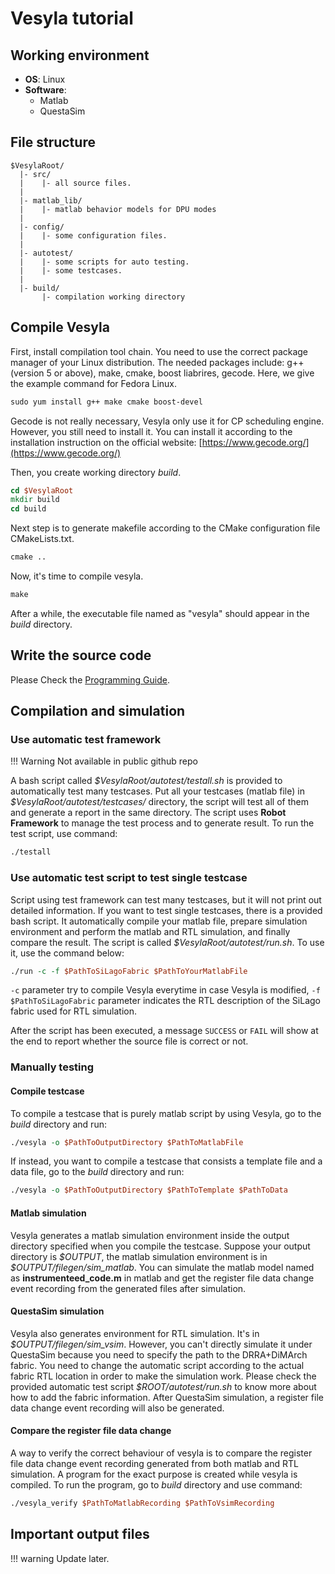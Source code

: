 # Vesyla tutorial

## Working environment

- **OS**: Linux
- **Software**:
    - Matlab
    - QuestaSim

## File structure

```
$VesylaRoot/
  |- src/
  |    |- all source files.
  |
  |- matlab_lib/
  |    |- matlab behavior models for DPU modes
  |
  |- config/
  |    |- some configuration files.
  |
  |- autotest/
  |    |- some scripts for auto testing.
  |    |- some testcases.
  |
  |- build/
       |- compilation working directory
```

## Compile Vesyla

First, install compilation tool chain. You need to use the correct package manager of your Linux distribution. The needed packages include: g++ (version 5 or above), make, cmake, boost liabrires, gecode. Here, we give the example command for Fedora Linux.

```tcl
sudo yum install g++ make cmake boost-devel
```

Gecode is not really necessary, Vesyla only use it for CP scheduling engine. However, you still need to install it. You can install it according to the installation instruction on the official website: [https://www.gecode.org/](https://www.gecode.org/)

Then, you create working directory *build*.

```tcl
cd $VesylaRoot
mkdir build
cd build
```

Next step is to generate makefile according to the CMake configuration file CMakeLists.txt.

```tcl
cmake ..
```

Now, it's time to compile vesyla.

```tcl
make
```

After a while, the executable file named as "vesyla" should appear in the *build* directory.

## Write the source code

Please Check the [Programming Guide](../ProgrammingGuide/).

## Compilation and simulation

### Use automatic test framework

!!! Warning
	Not available in public github repo

A bash script called *\$VesylaRoot/autotest/testall.sh* is provided to automatically test many testcases. Put all your testcases (matlab file) in *\$VesylaRoot/autotest/testcases/* directory, the script will test all of them and generate a report in the same directory. The script uses **Robot Framework** to manage the test process and to generate result. To run the test script, use command:

```tcl
./testall
```

### Use automatic test script to test single testcase
Script using test framework can test many testcases, but it will not print out detailed information. If you want to test single testcases, there is a provided bash script. It automatically compile your matlab file, prepare simulation environment and perform the matlab and RTL simulation, and finally compare the result. The script is called *\$VesylaRoot/autotest/run.sh*. To use it, use the command below:

```tcl
./run -c -f $PathToSiLagoFabric $PathToYourMatlabFile
```

```-c``` parameter try to compile Vesyla everytime in case Vesyla is modified, ```-f $PathToSiLagoFabric``` parameter indicates the RTL description of the SiLago fabric used for RTL simulation.

After the script has been executed, a message ```SUCCESS``` or ```FAIL``` will show at the end to report whether the source file is correct or not.

### Manually testing

#### Compile testcase

To compile a testcase that is purely matlab script by using Vesyla, go to the *build* directory and run:

```tcl
./vesyla -o $PathToOutputDirectory $PathToMatlabFile
```

If instead, you want to compile a testcase that consists a template file and a data file, go to the *build* directory and run:

```tcl
./vesyla -o $PathToOutputDirectory $PathToTemplate $PathToData
```

#### Matlab simulation

Vesyla generates a matlab simulation environment inside the output directory specified when you compile the testcase. Suppose your output directory is *\$OUTPUT*, the matlab simulation environment is in *\$OUTPUT/filegen/sim_matlab*. You can simulate the matlab model named as **instrumenteed_code.m** in matlab and get the register file data change event recording from the generated files after simulation.

#### QuestaSim simulation

Vesyla also generates environment for RTL simulation. It's in *\$OUTPUT/filegen/sim_vsim*. However, you can't directly simulate it under QuestaSim because you need to specify the path to the DRRA+DiMArch fabric. You need to change the automatic script according to the actual fabric RTL location in order to make the simulation work. Please check the provided automatic test script *\$ROOT/autotest/run.sh* to know more about how to add the fabric information. After QuestaSim simulation, a register file data change event recording will also be generated.

#### Compare the register file data change

A way to verify the correct behaviour of vesyla is to compare the register file data change event recording generated from both matlab and RTL simulation. A program for the exact purpose is created while vesyla is compiled. To run the program, go to *build* directory and use command:

```tcl
./vesyla_verify $PathToMatlabRecording $PathToVsimRecording
```

## Important output files

!!! warning
    Update later.
